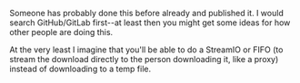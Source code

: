 Someone has probably done this before already and published it. I would search GitHub/GitLab first--at least then you might get some ideas for how other people are doing this.

At the very least I imagine that you'll be able to do a StreamIO or FIFO (to stream the download directly to the person downloading it, like a proxy) instead of downloading to a temp file.
